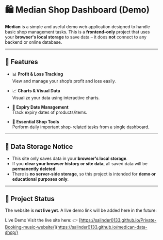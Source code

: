 # 🛍️ Median Shop Dashboard (Demo)

**Median** is a simple and useful demo web application designed to handle basic shop management tasks. This is a **frontend-only** project that uses your **browser's local storage** to save data – it does **not** connect to any backend or online database.

---

## 🔧 Features

- 📊 **Profit & Loss Tracking**  
  View and manage your shop’s profit and loss easily.

- 📈 **Charts & Visual Data**  
  Visualize your data using interactive charts.

- 📅 **Expiry Date Management**  
  Track expiry dates of products/items.

- 🧾 **Essential Shop Tools**  
  Perform daily important shop-related tasks from a single dashboard.

---

## 💾 Data Storage Notice

- This site only saves data in your **browser's local storage**.
- If you **clear your browser history or site data**, all saved data will be **permanently deleted**.
- There is **no server-side storage**, so this project is intended for **demo or educational purposes only**.

---

## 🚧 Project Status

The website is **not live yet**. A live demo link will be added here in the future:

Live Demo
Visit the live site here:
👉 [https://salinder0133.github.io/Private-Booking-music-website/](https://salinder0133.github.io/medican-data-shop/)
